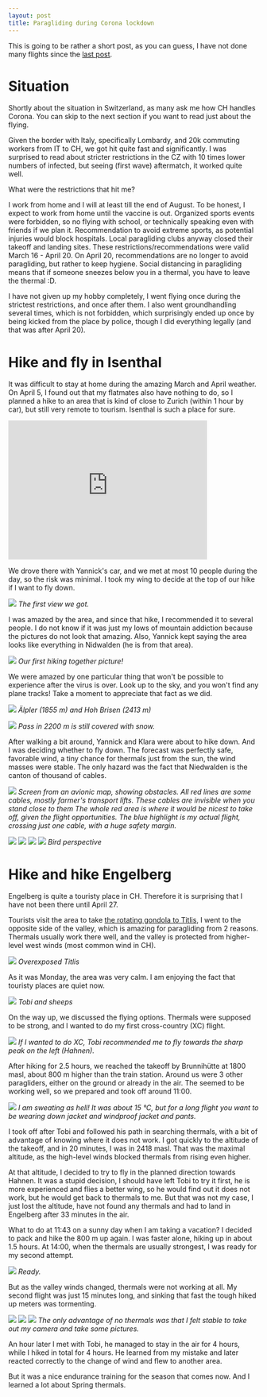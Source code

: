 ```yaml
---
layout: post
title: Paragliding during Corona lockdown
---
```



This is going to be rather a short post, as you can guess, I have not done many flights since the [last post](https://bender250.github.io/Paragliding_in_corona_time/).

# Situation

Shortly about the situation in Switzerland, as many ask me how CH handles Corona. You can skip to the next section if you want to read just about the flying.

Given the border with Italy, specifically Lombardy, and 20k commuting workers from IT to CH, we got hit quite fast and significantly. I was surprised to read about stricter restrictions in the CZ with 10 times lower numbers of infected, but seeing (first wave) aftermatch, it worked quite well.

What were the restrictions that hit me?

I work from home and I will at least till the end of August. To be honest, I expect to work from home until the vaccine is out.
Organized sports events were forbidden, so no flying with school, or technically speaking even with friends if we plan it.
Recommendation to avoid extreme sports, as potential injuries would block hospitals.
Local paragliding clubs anyway closed their takeoff and landing sites.
These restrictions/recommendations were valid March 16 - April 20. On April 20, recommendations are no longer to avoid paragliding, but rather to keep hygiene. Social distancing in paragliding means that if someone sneezes below you in a thermal, you have to leave the thermal :D.

I have not given up my hobby completely, I went flying once during the strictest restrictions, and once after them. I also went groundhandling several times, which is not forbidden, which surprisingly ended up once by being kicked from the place by police, though I did everything legally (and that was after April 20).

# Hike and fly in Isenthal

It was difficult to stay at home during the amazing March and April weather. On April 5, I found out that my flatmates also have nothing to do, so I planned a hike to an area that is kind of close to Zurich (within 1 hour by car), but still very remote to tourism. Isenthal is such a place for sure.

<iframe style="border:none" src="https://en.frame.mapy.cz/s/mokefevaco" width="400" height="280" frameborder="0"></iframe>

We drove there with Yannick's car, and we met at most 10 people during the day, so the risk was minimal. I took my wing to decide at the top of our hike if I want to fly down.

![](https://lh3.googleusercontent.com/7EHIG_pu3U0jd43i165ngE98sCe3o6CqcCTtjWPUz84rxGrDDmAqnpgljSlvJ0hZy6lhnVPs3LC5MQ2NZS2vO01wRSFZ2JmMjn-09oOvWXs1Pb4bvPbsSAFQ2svMGLJzjyiiadUaLF8=w2160-h1440-no)
*The first view we got.*

I was amazed by the area, and since that hike, I recommended it to several people. I do not know if it was just my lows of mountain addiction because the pictures do not look that amazing. Also, Yannick kept saying the area looks like everything in Nidwalden (he is from that area).

![](https://lh3.googleusercontent.com/uu3sx0aLHfOS_RcSRIUyLZ14el4_VRoGrPeQ_vQ9vA7wrDRMqprxRQDbN5d-bDzuYRm1m_atmhANr9H4XK3I_ndgUAlIYfgAh93kcg_ukbl3XxMJp4uoZx-zQghHitVhT02pgMTh0dw=w2160-h1440-no)
*Our first hiking together picture!*

We were amazed by one particular thing that won't be possible to experience after the virus is over. Look up to the sky, and you won't find any plane tracks! Take a moment to appreciate that fact as we did.

![](https://lh3.googleusercontent.com/aWxHlgsFquOyObTab32h1z4hDEXVxAtn6C7uIUC4UpKm8hRMIe3lHiKSneha8L5JSMmz73SnUytT8-XN8NuJiUNwBLaWSkloIzfbKvtK-_i6RNUn6G8Z1mHW67cGn0w37iyFpOoGIWI=w585-h390-no)
*Älpler (1855 m) and Hoh Brisen (2413 m)*

![](https://lh3.googleusercontent.com/nfOGBwlGe6dYnDmirApICbzDlz5HyoDm7mBCgvB8eI9d1ltIEpxJtLf-jLbaPF4s3CCeCLTKpdrCxCokq61ACgExt64jSA3bKHtwia372mbn6dJr9VdVYrY72og9cVCvTP2yRbHrAmE=w960-h1440-no)
*Pass in 2200 m is still covered with snow.*

After walking a bit around, Yannick and Klara were about to hike down. And I was deciding whether to fly down. The forecast was perfectly safe, favorable wind, a tiny chance for thermals just from the sun, the wind masses were stable. The only hazard was the fact that Niedwalden is the canton of thousand of cables.

![](https://lh3.googleusercontent.com/pw/ACtC-3df0W8qTQKTkUFTfccHoEbvspiAStDx655qxeHbWxzrf1V5Pkq8uPZ9MwyurdCiv_KVgV05pMnv9mdSBdz50bNp4VyTD6nhj91mhohQfRXua-kWn22GsAh5-5JBpiwFZiHTZ_Az-i2R7jFg-Igajk-CsA=w1018-h457-no)
*Screen from an avionic map, showing obstacles. All red lines are some cables, mostly farmer's transport lifts. These cables are invisible when you stand close to them The whole red area is where it would be nicest to take off, given the flight opportunities. The blue highlight is my actual flight, crossing just one cable, with a huge safety margin.*

![](https://lh3.googleusercontent.com/pw/ACtC-3driNbCRHUVuFkY_QlKpR-xwHPK6xXYWsr6Hj6Y-UUDonkftq4y4ikCWt4Llr9VCs3VkuL5_HNok9r06BTnBrh13YvUQDBwRpdrhxuzwIrgd7fAeoxT5oEW1QEivwIZXKk6IkA87m_LWfl45xgizUsqAg=w2160-h1440-no)
![](https://lh3.googleusercontent.com/pw/ACtC-3eBU0OjsIzrAgfJkrECs-KrZJefUzgcBGf9EISPzrqwXNNkOD2IVDJCK5zkMfP45lx3PDezCKeRJ2v-s6BpxoNweYrI01FXsRKn2ccwhfOcBVeamwgHTIJV4L3lQUsc3esSDmOjOYobSo-L8tdXPGG4Sg=w960-h1440-no)
![](https://lh3.googleusercontent.com/pw/ACtC-3dQJqvi5m4A2QRPBRk9QbgvfIRPK-vTdiQY6O_CWtsrRuEMLojMXLZStc_Cosqp6I8llIA8MPsYfG_5tu90F-tw0De7CH_oGHgwsj4OWtw9uAYd1z_Okvtba_bLyivO9P0rDahllTEIKoTA0a-nM4BZSg=w2160-h1440-no)
![](https://lh3.googleusercontent.com/pw/ACtC-3c7IffkMULAC8YrfHxRJIMim2BxZ5NnGkjvcBvZps0LU0P7c_FT6JDI6ffHwMhfWCB1Y8AmmFuqWXG4sIKhZeazPOYsUXy3RmK16sT_pRwApDyQFvLYG3-0zX-1Ul-4XE9c6UTRcZTrG3xK4BjrNbToLA=w960-h1440-no)
*Bird perspective*

# Hike and hike Engelberg

Engelberg is quite a touristy place in CH. Therefore it is surprising that I have not been there until April 27.

Tourists visit the area to take [the rotating gondola to Titlis](https://www.titlis.ch/en/activity/detail/titlis-rotair/4485/60698), I went to the opposite side of the valley, which is amazing for paragliding from 2 reasons. Thermals usually work there well, and the valley is protected from higher-level west winds (most common wind in CH).

![](https://lh3.googleusercontent.com/pw/ACtC-3f0VODLYdYFQzaU25awL2J76mmfrkLArFaldVEXPlVtU45tLcp3fIsakjisTjh5nJvUSeeNTeulJqFNjNRE12eXDGHpZFyOkNKdzVvCZ8HCj_EsmqhfWJ-ozUexqw5pKtpbOC5rblBn6xBwCYM5bP1_6g=w2160-h1440-no)
*Overexposed Titlis*

As it was Monday, the area was very calm. I am enjoying the fact that touristy places are quiet now.

![](https://lh3.googleusercontent.com/pw/ACtC-3cGQnwLY0xNpyw2z5gYLzbATX6n-ClQgqfplYktvvNSr1CtFuLa_4iZEmpU0cQjDE_wA3O_F6OR55qmb-Jh5cZIY1HJ_0FVGhtkghA6f908xmZ8K9kNgzw6mLeQ3bYPS8Z9JwrMlQP68stc3_HjkLQwuQ=w2160-h1440-no)
*Tobi and sheeps*

On the way up, we discussed the flying options. Thermals were supposed to be strong, and I wanted to do my first cross-country (XC) flight.

![](https://lh3.googleusercontent.com/pw/ACtC-3fHYcbmcHKk5q2SnRhBgPLxxTdtax0iO50jYSHfbd2a8peVom9qfxTigksjZ8m-M4GUTEIUh3DFIQ_A_-fwihgzHHvMbythIN3CjZo7JVM4Zv_2ZATeYq2lqg7d7I5U2B9JM-CsHGDLTk4wlALcomqk7g=w1920-h1440-no)
*If I wanted to do XC, Tobi recommended me to fly towards the sharp peak on the left (Hahnen).*

After hiking for 2.5 hours, we reached the takeoff by Brunnihütte at 1800 masl, about 800 m higher than the train station. Around us were 3 other paragliders, either on the ground or already in the air. The seemed to be working well, so we prepared and took off around 11:00.

![](https://lh3.googleusercontent.com/pw/ACtC-3cbMs9GKShVwG7i1gC4EhPvsXHqQTjGq6pRBO6-JW0dtZdwhZy393Tk-uB1bqWKcFwT82hl3JyQ02azRQBi1YhJeRBBDEp7vY-jaWYBTaQ5MsqyRAcy8cAW1zUNQwQcDgm0lob7-TZ43P2NCxD04tfLMg=w2160-h1440-no)
*I am sweating as hell! It was about 15 °C, but for a long flight you want to be wearing down jacket and windproof jacket and pants.*

I took off after Tobi and followed his path in searching thermals, with a bit of advantage of knowing where it does not work. I got quickly to the altitude of the takeoff, and in 20 minutes, I was in 2418 masl. That was the maximal altitude, as the high-level winds blocked thermals from rising even higher.

At that altitude, I decided to try to fly in the planned direction towards Hahnen. It was a stupid decision, I should have left Tobi to try it first, he is more experienced and flies a better wing, so he would find out it does not work, but he would get back to thermals to me. But that was not my case, I just lost the altitude, have not found any thermals and had to land in Engelberg after 33 minutes in the air.

What to do at 11:43 on a sunny day when I am taking a vacation? I decided to pack and hike the 800 m up again. I was faster alone, hiking up in about 1.5 hours. At 14:00, when the thermals are usually strongest, I was ready for my second attempt.

![](https://lh3.googleusercontent.com/pw/ACtC-3fPSUFBdnR47XdH-6IKm1V1H0SuyKs6f4AVVaqqdIMfIeBxo3eBPf6lk-Xc8OHI5kfoKZcDtPM_NYDeWlplSwcxvl_GrtBpNfekk3gnL63Vc_XMlFovJXN0AzNxLdeYVsf5lsSs-nt7xdWMJT-fsRlaLw=w1920-h1440-no)
*Ready.*

But as the valley winds changed, thermals were not working at all. My second flight was just 15 minutes long, and sinking that fast the tough hiked up meters was tormenting.

![](https://lh3.googleusercontent.com/pw/ACtC-3cCuagPaBPeE5KU_dSM84jLCzda1OZjp7iWEOgBlvDWHl4BGNwQzELlvAHCj4oX5GO0A-YbK4eo2H2m7dFfAjNxuGSIfB7RICgaml7qrQlwk0m2_ugSrzohaWZsYPKMjLUH29IJwAzrvtJHoe6lKXC5XA=w2160-h1440-no)
![](https://lh3.googleusercontent.com/pw/ACtC-3dgxzKIMT0w-Elt-5tTWH3uZX99VlT9PXx8p_8zi6RlycfRF8xy_sb_hm8eAU_6k2sJVh-z-X99w8Y9AFmh__SKZ_AEdjBhq0olS8WorSemL3ArHEi5ttE8s0LGsObY46MNJDvKwra5crC2vrwi5NAb4g=w2160-h1440-no)
![](https://lh3.googleusercontent.com/pw/ACtC-3dtVk6X3ct8yWqn7MUtNCW58rjOrODyCGslVN2ej0N_OrOPrKciAxQrtGzKaSV6cGLaumZNxMsl0fUxhoOVquGsOysd9w5wWm4PbpHIQAulTgG2jr6PMfO__XmYMsw8-bRaK3q3f37Ey0DNVrfI7JNQkg=w2160-h1440-no)
*The only advantage of no thermals was that I felt stable to take out my camera and take some pictures.*

An hour later I met with Tobi, he managed to stay in the air for 4 hours, while I hiked in total for 4 hours. He learned from my mistake and later reacted correctly to the change of wind and flew to another area.

But it was a nice endurance training for the season that comes now. And I learned a lot about Spring thermals.


